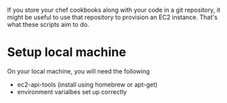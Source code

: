 If you store your chef cookbooks along with your code in a git repository, it might be useful to use that repository to provision an EC2 instance. That's what these scripts aim to do.

Setup local machine
===================
On your local machine, you will need the following

+ ec2-api-tools (install using homebrew or apt-get)
+ environment varialbes set up correctly


